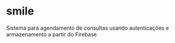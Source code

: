 # smile
Sistema para agendamento de consultas usando autenticações e armazenamento a partir do Firebase
